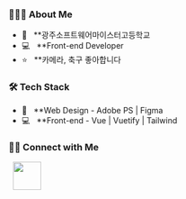 
<h3> 👨🏻‍💻  About Me </h3>

- 🏫 &nbsp; **광주소프트웨어마이스터고등학교
- 💻 &nbsp; **Front-end Developer
- ⭐️ &nbsp; **카메라, 축구 좋아합니다


<h3>🛠  Tech Stack</h3>

- :art: &nbsp; **Web Design - Adobe PS | Figma
- 💻 &nbsp; **Front-end - Vue | Vuetify | Tailwind



<h3> 🤝🏻  Connect with Me </h3>

&nbsp; <a href="https://www.instagram.com/rhnrmrme/" target="_blank" rel="noopener noreferrer"><img src="https://img.icons8.com/plasticine/100/000000/instagram-new.png" width="50" /></a>  
